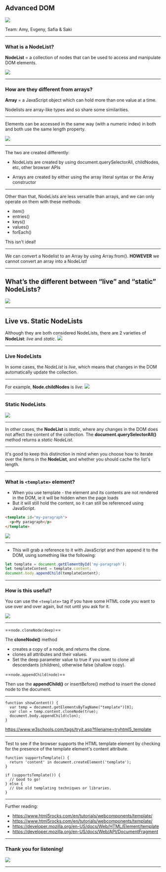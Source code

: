 ## Advanced DOM

![](https://media.giphy.com/media/RMqUwmjPP6jeP6CeWo/giphy.gif)

Team: Amy, Evgeny, Safia & Saki

---

### What is a NodeList?


**NodeList** = a collection of nodes that can be used to access and manipulate DOM elements. 


![](https://i.imgur.com/ZGZLAAi.gif)


---

### How are they different from arrays?

**Array** = a JavaScript object which can hold more than one value at a time.

Nodelists are array-like types and so share some similarities.

---


Elements can be accessed in the same way (with a numeric index) in both and both use the same length property.

![](https://i.imgur.com/233lG7T.jpg)


---

The two are created differently: 
 - NodeLists are created by using document.querySelectorAll, childNodes, etc, other browser APIs

 - Arrays are created by either using the array literal syntax or the Array constructor

---


Other than that, NodeLists are less versatile than arrays, and we can only operate on them with these methods: 

 - item()
 - entries()
 - keys()
 - values()
 - forEach()

This isn't ideal!

---

We can convert a Nodelist to an Array by using Array.from(). 
**HOWEVER** we cannot convert an array into a NodeList!

---

## What’s the different between “live” and “static” NodeLists?
![](https://media.giphy.com/media/xUOxfejK7eCxqSB3vW/giphy.gif)

---

## Live vs. Static NodeLists

Although they are both considered NodeLists, there are 2 varieties of **NodeList**: *live* and *static*.
![](https://media.giphy.com/media/26tOYHUgZYoj2YKPe/giphy.gif)

---

### Live NodeLists

In some cases, the *NodeList* is *live*, which means that changes in the DOM automatically update the collection.

---

For example, **Node.childNodes** is *live*:
![](https://i.imgur.com/War23k8.png)

---

### Static NodeLists
![](https://media.giphy.com/media/dYsZlLg9Texw3otHKK/giphy.gif)

---

In other cases, the **NodeList** is *static*, where any changes in the DOM does not affect the content of the collection. The **document.querySelectorAll()** method returns a *static NodeList*.

---

It's good to keep this distinction in mind when you choose how to iterate over the items in the **NodeList**, and whether you should cache the list's length.

---

### What is `<template>` element?

- When you use template - the element and its contents are not rendered in the DOM, ie it will be hidden when the page loads
- But it will still hold the content, so it can still be referenced using JavaScript. 

``` html
<template id="my-paragraph">
  <p>My paragraph</p>
</template>
```

![](https://media.giphy.com/media/9GIFGeuuinRxgEj7Zq/giphy-downsized.gif)


---


- This will grab a reference to it with JavaScript and then append it to the DOM, using something like the following:

```javascript
let template = document.getElementById('my-paragraph');
let templateContent = template.content;
document.body.appendChild(templateContent);
```

---

### How is this useful?

You can use the `<template>` tag if you have some HTML code you want to use over and over again, but not until you ask for it. 

![](https://i.imgur.com/QCju3LA.jpg)


---


==`node.cloneNode(deep)`==

The **cloneNode()** method 
- creates a copy of a node, and returns the clone.
- clones all attributes and their values.
- Set the deep parameter value to true if you want to clone all descendants (children), otherwise false (shallow copy).

==`node.appendChild(node)`==

Then use the **appendChild()** or insertBefore() method to insert the cloned node to the document.


---

```javascript=
function showContent() {
  var temp = document.getElementsByTagName("template")[0];
  var clon = temp.content.cloneNode(true);
  document.body.appendChild(clon);
}
```
<!--  the HTMLTemplateElement has a content property, which is a read-only DocumentFragment containing the DOM subtree which the template represents. 
 interface represents a minimal document object that has no parent. It is used as a lightweight version of Document that stores a segment of a document structure comprised of nodes just like a standard document. The key difference is due to the fact that the document fragment isn't part of the active document tree structure. Changes made to the fragment don't affect the document (even on reflow) or incur any performance impact when changes are made.

-->

https://www.w3schools.com/tags/tryit.asp?filename=tryhtml5_template

<!-- Be careful with nested templates. They don't behave as you might expect. the outer template will not active inner templates. That is to say, nested templates require that their children also be manually activated. -->

---

Test to see if the browser supports the HTML template element by checking for the presence of the template element's content attribute.

```javascript=
function supportsTemplate() {
  return 'content' in document.createElement('template');
}

if (supportsTemplate()) {
  // Good to go!
} else {
  // Use old templating techniques or libraries.
}
```

---

Further reading:
- https://www.html5rocks.com/en/tutorials/webcomponents/template/
- https://www.html5rocks.com/en/tutorials/webcomponents/template/
- https://developer.mozilla.org/en-US/docs/Web/HTML/Element/template
- https://developer.mozilla.org/en-US/docs/Web/API/DocumentFragment


---

### Thank you for listening!

![](https://media.giphy.com/media/pOA9ByTiSMrk8dV1JN/giphy.gif)

---
